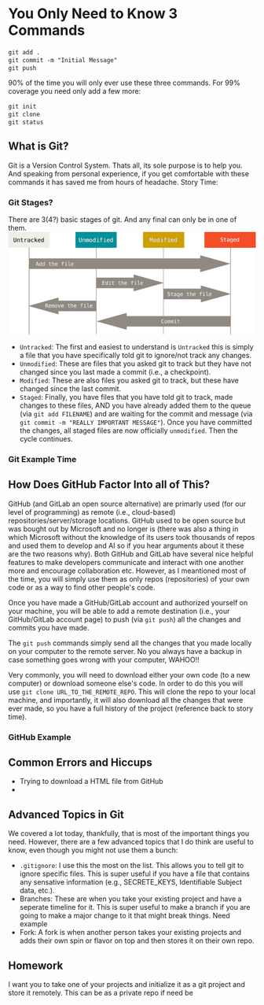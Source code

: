 # You Only Need to Know 3 Commands

```
git add .
git commit -m "Initial Message"
git push
```

90% of the time you will only ever use these three commands. For 99% coverage you need only add a few more:

```
git init
git clone
git status
```

## What is Git?
Git is a Version Control System. Thats all, its sole purpose is to help you. And speaking from personal experience, if you get comfortable with these commands it has saved me from hours of headache. 
Story Time: 



### Git Stages?
There are 3(4?) basic stages of git. And any final can only be in one of them. 
![Stages of Git](imgs/git_stages.png)

- `Untracked`: The first and easiest to understand is `Untracked` this is simply a file that you have specifically told git to ignore/not track any changes.
- `Unmodified`: These are files that you asked git to track but they have not changed since you last made a commit (i.e., a checkpoint).
- `Modified`: These are also files you asked git to track, but these have changed since the last commit.
- `Staged`: Finally, you have files that you have told git to track, made changes to these files, AND you have already added them to the queue (via `git add FILENAME`) and are waiting for the commit and message (via `git commit -m "REALLY IMPORTANT MESSAGE"`). Once you have committed the changes, all staged files are now officially `unmodified`. Then the cycle continues. 

### Git Example Time

## How Does GitHub Factor Into all of This?
GitHub (and GitLab an open source alternative) are primarly used (for our level of programming) as remote (i.e., cloud-based) repositories/server/storage locations. GitHub used to be open source but was bought out by Microsoft and no longer is (there was also a thing in which Microsoft without the knowledge of its users took thousands of repos and used them to develop and AI so if you hear arguments about it these are the two reasons why). Both GitHub and GitLab have several nice helpful features to make developers communicate and interact with one another more and encourage collaboration etc. However, as I meantioned most of the time, you will simply use them as only repos (repositories) of your own code or as a way to find other people's code. 

Once you have made a GitHub/GitLab account and authorized yourself on your machine, you will be able to add a remote destination (i.e., your GitHub/GitLab account page) to push (via `git push`) all the changes and commits you have made. 

The `git push` commands simply send all the changes that you made locally on your computer to the remote server. No you always have a backup in case something goes wrong with your computer, WAHOO!!

Very commonly, you will need to download either your own code (to a new computer) or download someone else's code. In order to do this you will use `git clone URL_TO_THE_REMOTE_REPO`. This will clone the repo to your local machine, and importantly, it will also download all the changes that were ever made, so you have a full history of the project (reference back to story time). 

### GitHub Example

## Common Errors and Hiccups
- Trying to download a HTML file from GitHub 
- 

## Advanced Topics in Git
We covered a lot today, thankfully, that is most of the important things you need. However, there are a few advanced topics that I do think are useful to know, even though you might not use them a bunch:
- `.gitignore`: I use this the most on the list. This allows you to tell git to ignore specific files. This is super useful if you have a file that contains any sensative information (e.g., SECRETE_KEYS, Identifiable Subject data, etc.). 
- Branches: These are when you take your existing project and have a seperate timeline for it. This is super useful to make a branch if you are going to make a major change to it that might break things. Need example
- Fork: A fork is when another person takes your existing projects and adds their own spin or flavor on top and then stores it on their own repo. 


## Homework
I want you to take one of your projects and initialize it as a git project and store it remotely. This can be as a private repo if need be

